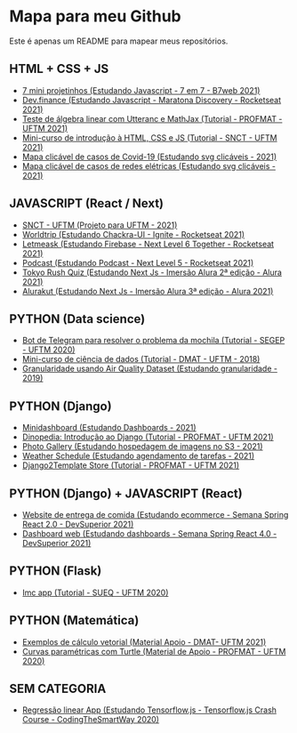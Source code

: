 # Mapa para meu Github

Este é apenas um README para mapear meus repositórios.

## HTML + CSS + JS

- <a href="https://github.com/leandrocl2005/7em7-B7web-javascript">7 mini projetinhos (Estudando Javascript - 7 em 7 - B7web 2021)</a>
- <a href="https://github.com/leandrocl2005/maratona-discovery-rocketseat-dev-finance-2021">Dev.finance (Estudando Javascript - Maratona Discovery - Rocketseat 2021)</a>
- <a href="https://leandrocl2005.github.io/test-algebra-html-css-example/">Teste de álgebra linear com Utteranc e MathJax (Tutorial - PROFMAT - UFTM 2021)</a>
- <a href="https://leandrocl2005.github.io/leandro-portfolio/">Mini-curso de introdução à HTML, CSS e JS (Tutorial - SNCT - UFTM 2021)</a>
- <a href="https://github.com/leandrocl2005/html-css-jquery-svg-maps">Mapa clicável de casos de Covid-19 (Estudando svg clicáveis - 2021)</a>
- <a href="https://github.com/leandrocl2005/electrical-host">Mapa clicável de casos de redes elétricas (Estudando svg clicáveis - 2021)</a>

## JAVASCRIPT (React / Next)

- <a href="https://github.com/leandrocl2005/snct-uftm">SNCT - UFTM (Projeto para UFTM - 2021)</a>
- <a href="https://github.com/leandrocl2005/worldtrip">Worldtrip (Estudando Chackra-UI - Ignite - Rocketseat 2021)</a>
- <a href="https://github.com/leandrocl2005/nlw-together-letmeask-reactjs">Letmeask (Estudando Firebase - Next Level 6 Together - Rocketseat 2021)</a>
- <a href="https://github.com/leandrocl2005/podcastr-next-level-5-react">Podcast (Estudando Podcast - Next Level 5 -  Rocketseat 2021)</a>
- <a href="https://github.com/leandrocl2005/imersao-next-alura-01-2021">Tokyo Rush Quiz (Estudando Next Js - Imersão Alura 2ª edição - Alura 2021)</a> 
- <a href="https://github.com/leandrocl2005/alurakut">Alurakut (Estudando Next Js - Imersão Alura 3ª edição - Alura 2021)</a>

## PYTHON (Data science)

- <a href="https://github.com/leandrocl2005/segep-2020-knapsack-problem-bot">Bot de Telegram para resolver o problema da mochila (Tutorial - SEGEP - UFTM 2020)</a>
- <a href="https://github.com/leandrocl2005/Curso-basico-de-Python-para-cientistas-de-dados">Mini-curso de ciência de dados (Tutorial - DMAT - UFTM - 2018)</a>
- <a href="https://github.com/leandrocl2005/granularidade_air_quality">Granularidade usando Air Quality Dataset (Estudando granularidade - 2019)</a>

## PYTHON (Django)

- <a href="https://github.com/leandrocl2005/minidashboard">Minidashboard (Estudando Dashboards - 2021)</a>
- <a href="https://github.com/leandrocl2005/dinopedia">Dinopedia: Introdução ao Django (Tutorial - PROFMAT - UFTM 2021)</a>
- <a href="https://github.com/leandrocl2005/django-photo-gallery">Photo Gallery (Estudando hospedagem de imagens no S3 - 2021)</a>
- <a href="https://github.com/leandrocl2005/weatherSchedule">Weather Schedule (Estudando agendamento de tarefas - 2021)</a>
- <a href="https://github.com/leandrocl2005/template2django-store">Django2Template Store (Tutorial - PROFMAT - UFTM 2021)</a>

## PYTHON (Django) + JAVASCRIPT (React)

- <a href="https://github.com/leandrocl2005/ds-food-delivery">Website de entrega de comida (Estudando ecommerce - Semana Spring React 2.0 - DevSuperior 2021)</a>
- <a href="https://github.com/leandrocl2005/dashboard-django-react">Dashboard web (Estudando dashboards - Semana Spring React 4.0 - DevSuperior 2021)</a>

## PYTHON (Flask)

- <a href="https://github.com/leandrocl2005/flask-imc-boilerplate">Imc app (Tutorial - SUEQ - UFTM 2020)</a>

## PYTHON (Matemática)

- <a href="https://github.com/leandrocl2005/calculo-2">Exemplos de cálculo vetorial (Material Apoio - DMAT- UFTM 2021)</a>
- <a href="https://github.com/leandrocl2005/math-with-python-turtle">Curvas paramétricas com Turtle (Material de Apoio - PROFMAT - UFTM 2020)</a>

## SEM CATEGORIA

- <a href="https://github.com/leandrocl2005/ml-train-tensorjs-regression">Regressão linear App (Estudando Tensorflow.js - Tensorflow.js Crash Course - CodingTheSmartWay 2020)</a>
